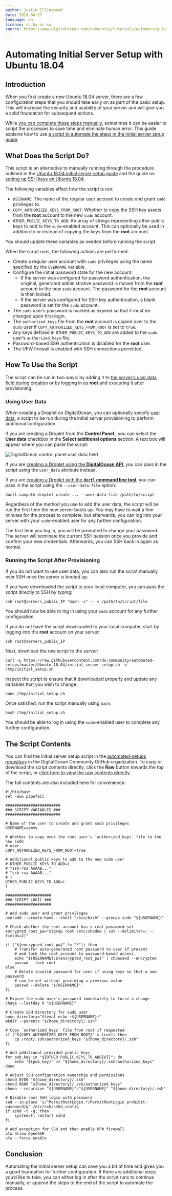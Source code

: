 ```yaml
---
author: Justin Ellingwood
date: 2018-04-27
language: en
license: cc by-nc-sa
source: https://www.digitalocean.com/community/tutorials/automating-initial-server-setup-with-ubuntu-18-04
---
```


# Automating Initial Server Setup with Ubuntu 18.04

## Introduction

When you first create a new Ubuntu 18.04 server, there are a few configuration steps that you should take early on as part of the basic setup. This will increase the security and usability of your server and will give you a solid foundation for subsequent actions.

While [you can complete these steps manually](initial-server-setup-with-ubuntu-18-04), sometimes it can be easier to script the processes to save time and eliminate human error. This guide explains how to use [a script to automate the steps in the initial server setup guide](https://github.com/do-community/automated-setups/blob/master/Ubuntu-18.04/initial_server_setup.sh).

## What Does the Script Do?

This script is an alternative to manually running through the procedure outlined in the [Ubuntu 18.04 initial server setup guide](initial-server-setup-with-ubuntu-18-04) and the guide on [setting up SSH keys on Ubuntu 18.04](how-to-set-up-ssh-keys-on-ubuntu-1604).

The following variables affect how the script is run:

- `USERNAME`: The name of the regular user account to create and grant `sudo` privileges to.
- `COPY_AUTHORIZED_KEYS_FROM_ROOT`: Whether to copy the SSH key assets from the **root** account to the new `sudo` account.
- `OTHER_PUBLIC_KEYS_TO_ADD`: An array of strings representing other public keys to add to the `sudo`-enabled account. This can optionally be used in addition to or instead of copying the keys from the **root** account.

You should update these variables as needed before running the script.

When the script runs, the following actions are performed:

- Create a regular user account with `sudo` privileges using the name specified by the `USERNAME` variable.
- Configure the initial password state for the new account:
  - If the server was configured for password authentication, the original, generated administrative password is moved from the **root** account to the new `sudo` account. The password for the **root** account is then locked.
  - If the server was configured for SSH key authentication, a blank password is set for the `sudo` account.
- The `sudo` user’s password is marked as expired so that it must be changed upon first login.
- The `authorized_keys` file from the **root** account is copied over to the `sudo` user if `COPY_AUTHORIZED_KEYS_FROM_ROOT` is set to `true`.
- Any keys defined in `OTHER_PUBLIC_KEYS_TO_ADD` are added to the `sudo` user’s `authorized_keys` file.
- Password-based SSH authentication is disabled for the **root** user.
- The UFW firewall is enabled with SSH connections permitted.

## How To Use the Script

The script can be run in two ways: by adding it to [the server’s user data field during creation](an-introduction-to-droplet-metadata#about-user-data) or by logging in as **root** and executing it after provisioning.

### Using User Data

When creating a Droplet on DigitalOcean, you can optionally specify [user data](an-introduction-to-droplet-metadata#how-to-provide-user-data), a script to be run during the initial server provisioning to perform additional configuration.

If you are creating a Droplet from the **Control Panel** , you can select the **User data** checkbox in the **Select additional options** section. A text box will appear where you can paste the script:

![DigitalOcean control panel user data field](https://raw.githubusercontent.com/opendocs-md/do-tutorials-images/master/img/automated_initial_server_setup_1804/user_data_field.png)

If you are [creating a Droplet using the **DigitalOcean API**](https://developers.digitalocean.com/documentation/v2/#create-a-new-droplet), you can pass in the script using the `user_data` attribute instead.

If you are [creating a Droplet with the **`doctl` command line tool**](https://github.com/digitalocean/doctl), you can pass in the script using the `--user-data-file` option:

    doctl compute droplet create ... --user-data-file /path/to/script

Regardless of the method you use to add the user data, the script will be run the first time the new server boots up. You may have to wait a few minutes for the process to complete, but afterwards, you can log into your server with your `sudo`-enabled user for any further configuration.

The first time you log in, you will be prompted to change your password. The server will terminate the current SSH session once you provide and confirm your new credentials. Afterwards, you can SSH back in again as normal.

### Running the Script After Provisioning

If you do not want to use user data, you can also run the script manually over SSH once the server is booted up.

If you have downloaded the script to your local computer, you can pass the script directly to SSH by typing:

    ssh root@servers_public_IP "bash -s" -- < /path/to/script/file

You should now be able to log in using your `sudo` account for any further configuration.

If you do not have the script downloaded to your local computer, start by logging into the **root** account on your server:

    ssh root@servers_public_IP

Next, download the raw script to the server:

    curl -L https://raw.githubusercontent.com/do-community/automated-setups/master/Ubuntu-18.04/initial_server_setup.sh -o /tmp/initial_setup.sh

Inspect the script to ensure that it downloaded properly and update any variables that you wish to change:

    nano /tmp/initial_setup.sh

Once satisfied, run the script manually using `bash`:

    bash /tmp/initial_setup.sh

You should be able to log in using the `sudo`-enabled user to complete any further configuration.

## The Script Contents

You can find the initial server setup script in the [automated-setups repository](https://github.com/do-community/automated-setups/blob/master/Ubuntu-18.04/initial_server_setup.sh) in the DigitalOcean Community GitHub organization. To copy or download the script contents directly, click the **Raw** button towards the top of the script, or [click here to view the raw contents directly](https://raw.githubusercontent.com/do-community/automated-setups/master/Ubuntu-18.04/initial_server_setup.sh).

The full contents are also included here for convenience:

    #!/bin/bash
    set -euo pipefail
    
    ########################
    ### SCRIPT VARIABLES ###
    ########################
    
    # Name of the user to create and grant sudo privileges
    USERNAME=sammy
    
    # Whether to copy over the root user's `authorized_keys` file to the new sudo
    # user.
    COPY_AUTHORIZED_KEYS_FROM_ROOT=true
    
    # Additional public keys to add to the new sudo user
    # OTHER_PUBLIC_KEYS_TO_ADD=(
    # "ssh-rsa AAAAB..."
    # "ssh-rsa AAAAB..."
    # )
    OTHER_PUBLIC_KEYS_TO_ADD=(
    )
    
    ####################
    ### SCRIPT LOGIC ###
    ####################
    
    # Add sudo user and grant privileges
    useradd --create-home --shell "/bin/bash" --groups sudo "${USERNAME}"
    
    # Check whether the root account has a real password set
    encrypted_root_pw="$(grep root /etc/shadow | cut --delimiter=: --fields=2)"
    
    if ["${encrypted_root_pw}" != "*"]; then
        # Transfer auto-generated root password to user if present
        # and lock the root account to password-based access
        echo "${USERNAME}:${encrypted_root_pw}" | chpasswd --encrypted
        passwd --lock root
    else
        # Delete invalid password for user if using keys so that a new password
        # can be set without providing a previous value
        passwd --delete "${USERNAME}"
    fi
    
    # Expire the sudo user's password immediately to force a change
    chage --lastday 0 "${USERNAME}"
    
    # Create SSH directory for sudo user
    home_directory="$(eval echo ~${USERNAME})"
    mkdir --parents "${home_directory}/.ssh"
    
    # Copy `authorized_keys` file from root if requested
    if ["${COPY_AUTHORIZED_KEYS_FROM_ROOT}" = true]; then
        cp /root/.ssh/authorized_keys "${home_directory}/.ssh"
    fi
    
    # Add additional provided public keys
    for pub_key in "${OTHER_PUBLIC_KEYS_TO_ADD[@]}"; do
        echo "${pub_key}" >> "${home_directory}/.ssh/authorized_keys"
    done
    
    # Adjust SSH configuration ownership and permissions
    chmod 0700 "${home_directory}/.ssh"
    chmod 0600 "${home_directory}/.ssh/authorized_keys"
    chown --recursive "${USERNAME}":"${USERNAME}" "${home_directory}/.ssh"
    
    # Disable root SSH login with password
    sed --in-place 's/^PermitRootLogin.*/PermitRootLogin prohibit-password/g' /etc/ssh/sshd_config
    if sshd -t -q; then
        systemctl restart sshd
    fi
    
    # Add exception for SSH and then enable UFW firewall
    ufw allow OpenSSH
    ufw --force enable

## Conclusion

Automating the initial server setup can save you a bit of time and gives you a good foundation for further configuration. If there are additional steps you’d like to take, you can either log in after the script runs to continue manually, or append the steps to the end of the script to automate the process.

